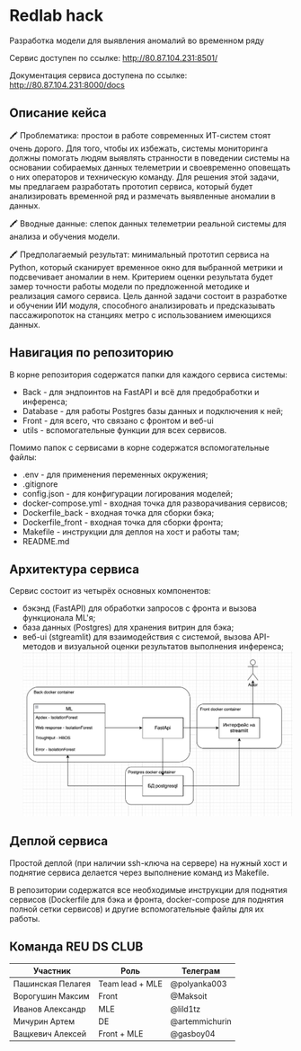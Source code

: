 # Redlab hack

Разработка модели для выявления аномалий во временном ряду

Сервис доступен по ссылке: http://80.87.104.231:8501/

Документация сервиса доступена по ссылке: http://80.87.104.231:8000/docs

## Описание кейса

🖍️ Проблематика: простои в работе современных ИТ-систем стоят очень дорого. Для того, чтобы их избежать, системы мониторинга должны помогать людям выявлять странности в поведении системы на основании собираемых данных телеметрии и своевременно оповещать о них операторов и техническую команду. Для решения этой задачи, мы предлагаем разработать прототип сервиса, который будет анализировать временной ряд и размечать выявленные аномалии в данных.

🖍️ Вводные данные: слепок данных телеметрии реальной системы для анализа и обучения модели.

🖍️ Предполагаемый результат: минимальный прототип сервиса на Python, который сканирует временное окно для выбранной метрики и подсвечивает аномалии в нем. Критерием оценки результата будет замер точности работы модели по предложенной методике и реализация самого сервиса.
Цель данной задачи состоит в разработке и обучении ИИ модуля, способного анализировать и предсказывать пассажиропоток на станциях метро с использованием имеющихся данных.


## Навигация по репозиторию

В корне репозитория содержатся папки для каждого сервиса системы:
- Back - для эндпоинтов на FastAPI и всё для предобработки и инференса;
- Database - для работы Postgres базы данных и подключения к ней;
- Front - для всего, что связано с фронтом и веб-ui
- utils - вспомогательные функции для всех сервисов.

Помимо папок с сервисами в корне содержатся вспомогательные файлы:
- .env - для применения переменных окружения;
- .gitignore
- config.json - для конфигурации логирования моделей;
- docker-compose.yml - входная точка для разворачивания сервисов;
- Dockerfile_back - входная точка для сборки бэка;
- Dockerfile_front - входная точка для сборки фронта;
- Makefile - инструкции для деплоя на хост и работы там;
- README.md

## Архитектура сервиса

Сервис состоит из четырёх основных компонентов:
- бэкэнд (FastAPI) для обработки запросов с фронта и вызова функционала ML'я;
- база данных (Postgres) для хранения витрин для бэка;
- веб-ui (stgreamlit) для взаимодействия с системой, вызова API-методов и визуальной оценки результатов выполнения инференса;
![Alt text](materials/Redlab_arch.png)

## Деплой сервиса

Простой деплой (при наличии ssh-ключа на сервере) на нужный хост и поднятие сервиса делается через выполнение команд из Makefile. 

В репозитории содержатся все необходимые инструкции для поднятия сервисов (Dockerfile для бэка и фронта, docker-compose для поднятия полной сетки сервисов) и другие вспомогательные файлы для их работы.

## Команда REU DS CLUB

| Участник                            | Роль            | Телеграм       |
|-------------------------------------|-----------------|----------------|
| Пашинская Пелагея                   | Team lead + MLE | @polyanka003   |
| Ворогушин Максим                    | Front           | @Maksoit       |
| Иванов Александр                    | MLE             | @lild1tz       |
| Мичурин Артем                       | DE              | @artemmichurin |
| Ващкевич Алексей                    | Front + MLE     | @gasboy04      |
